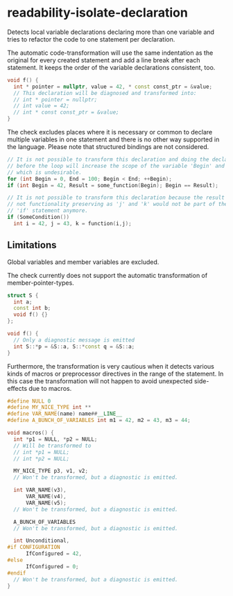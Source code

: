 # readability-isolate-declaration

Detects local variable declarations declaring more than one variable and
tries to refactor the code to one statement per declaration.

The automatic code-transformation will use the same indentation as the
original for every created statement and add a line break after each
statement. It keeps the order of the variable declarations consistent,
too.

```c++
void f() {
  int * pointer = nullptr, value = 42, * const const_ptr = &value;
  // This declaration will be diagnosed and transformed into:
  // int * pointer = nullptr;
  // int value = 42;
  // int * const const_ptr = &value;
}
```

The check excludes places where it is necessary or common to declare
multiple variables in one statement and there is no other way supported
in the language. Please note that structured bindings are not
considered.

```c++
// It is not possible to transform this declaration and doing the declaration
// before the loop will increase the scope of the variable 'Begin' and 'End'
// which is undesirable.
for (int Begin = 0, End = 100; Begin < End; ++Begin);
if (int Begin = 42, Result = some_function(Begin); Begin == Result);

// It is not possible to transform this declaration because the result is
// not functionality preserving as 'j' and 'k' would not be part of the
// 'if' statement anymore.
if (SomeCondition())
  int i = 42, j = 43, k = function(i,j);
```

## Limitations

Global variables and member variables are excluded.

The check currently does not support the automatic transformation of
member-pointer-types.

```c++
struct S {
  int a;
  const int b;
  void f() {}
};

void f() {
  // Only a diagnostic message is emitted
  int S::*p = &S::a, S::*const q = &S::a;
}
```

Furthermore, the transformation is very cautious when it detects various
kinds of macros or preprocessor directives in the range of the
statement. In this case the transformation will not happen to avoid
unexpected side-effects due to macros.

```c++
#define NULL 0
#define MY_NICE_TYPE int **
#define VAR_NAME(name) name##__LINE__
#define A_BUNCH_OF_VARIABLES int m1 = 42, m2 = 43, m3 = 44;

void macros() {
  int *p1 = NULL, *p2 = NULL;
  // Will be transformed to
  // int *p1 = NULL;
  // int *p2 = NULL;

  MY_NICE_TYPE p3, v1, v2;
  // Won't be transformed, but a diagnostic is emitted.

  int VAR_NAME(v3),
      VAR_NAME(v4),
      VAR_NAME(v5);
  // Won't be transformed, but a diagnostic is emitted.

  A_BUNCH_OF_VARIABLES
  // Won't be transformed, but a diagnostic is emitted.

  int Unconditional,
#if CONFIGURATION
      IfConfigured = 42,
#else
      IfConfigured = 0;
#endif
  // Won't be transformed, but a diagnostic is emitted.
}
```
